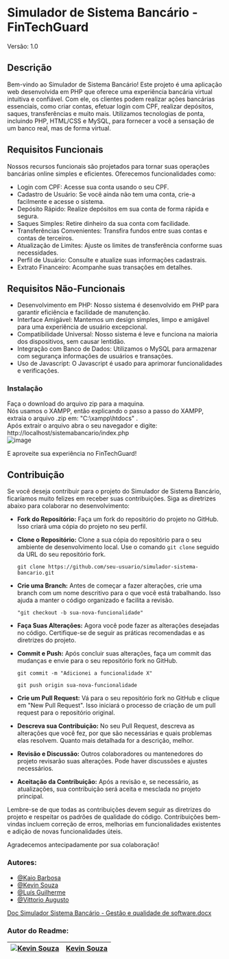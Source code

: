 
# Simulador de Sistema Bancário - FinTechGuard

Versão: 1.0

## Descrição

Bem-vindo ao Simulador de Sistema Bancário! Este projeto é uma aplicação web desenvolvida em PHP que oferece uma experiência bancária virtual intuitiva e confiável. Com ele, os clientes podem realizar ações bancárias essenciais, como criar contas, efetuar login com CPF, realizar depósitos, saques, transferências e muito mais. Utilizamos tecnologias de ponta, incluindo PHP, HTML/CSS e MySQL, para fornecer a você a sensação de um banco real, mas de forma virtual.

## Requisitos Funcionais
Nossos recursos funcionais são projetados para tornar suas operações bancárias online simples e eficientes. Oferecemos funcionalidades como:

- Login com CPF: Acesse sua conta usando o seu CPF.
- Cadastro de Usuário: Se você ainda não tem uma conta, crie-a facilmente e acesse o sistema.
- Depósito Rápido: Realize depósitos em sua conta de forma rápida e segura.
- Saques Simples: Retire dinheiro da sua conta com facilidade.
- Transferências Convenientes: Transfira fundos entre suas contas e contas de terceiros.
- Atualização de Limites: Ajuste os limites de transferência conforme suas necessidades.
- Perfil de Usuário: Consulte e atualize suas informações cadastrais.
- Extrato Financeiro: Acompanhe suas transações em detalhes.

## Requisitos Não-Funcionais
- Desenvolvimento em PHP: Nosso sistema é desenvolvido em PHP para garantir eficiência e facilidade de manutenção.
- Interface Amigável: Mantemos um design simples, limpo e amigável para uma experiência de usuário excepcional.
- Compatibilidade Universal: Nosso sistema é leve e funciona na maioria dos dispositivos, sem causar lentidão.
- Integração com Banco de Dados: Utilizamos o MySQL para armazenar com segurança informações de usuários e transações.
- Uso de Javascript: O Javascript é usado para aprimorar funcionalidades e verificações.
### Instalação
Faça o download do arquivo zip para a maquina.                                                                                                                 
Nós usamos o XAMPP, então explicando o passo a passo do XAMPP, extraia o arquivo .zip em: "C:\xampp\htdocs\" .                                           
Após extrair o arquivo abra o seu navegador e digite: http://localhost/sistemabancario/index.php  
![image](https://github.com/Kazechiro/sistema_bancario/assets/103601328/96b5cdfe-e88f-4e95-bd31-f2f70da2ebac)

E aproveite sua experiência no FinTechGuard!

## Contribuição

Se você deseja contribuir para o projeto do Simulador de Sistema Bancário, ficaríamos muito felizes em receber suas contribuições. Siga as diretrizes abaixo para colaborar no desenvolvimento:

- **Fork do Repositório:**
   Faça um fork do repositório do projeto no GitHub. Isso criará uma cópia do projeto no seu perfil.

- **Clone o Repositório:**
   Clone a sua cópia do repositório para o seu ambiente de desenvolvimento local. Use o comando `git clone` seguido da URL do seu repositório fork.

   ```shell 
   git clone https://github.com/seu-usuario/simulador-sistema-bancario.git

- **Crie uma Branch:**
Antes de começar a fazer alterações, crie uma branch com um nome descritivo para o que você está trabalhando. Isso ajuda a manter o código organizado e facilita a revisão.
     ```
	"git checkout -b sua-nova-funcionalidade"
     ```
- **Faça Suas Alterações:**
Agora você pode fazer as alterações desejadas no código. Certifique-se de seguir as práticas recomendadas e as diretrizes do projeto.

- **Commit e Push:**
Após concluir suas alterações, faça um commit das mudanças e envie para o seu repositório fork no GitHub.

  ```
  git commit -m "Adicionei a funcionalidade X"
  ```
  ```
  git push origin sua-nova-funcionalidade
  ```
- **Crie um Pull Request:**
Vá para o seu repositório fork no GitHub e clique em "New Pull Request". Isso iniciará o processo de criação de um pull request para o repositório original.

- **Descreva sua Contribuição:**
No seu Pull Request, descreva as alterações que você fez, por que são necessárias e quais problemas elas resolvem. Quanto mais detalhada for a descrição, melhor.

- **Revisão e Discussão:**
Outros colaboradores ou mantenedores do projeto revisarão suas alterações. Pode haver discussões e ajustes necessários.

- **Aceitação da Contribuição:**
Após a revisão e, se necessário, as atualizações, sua contribuição será aceita e mesclada no projeto principal.

Lembre-se de que todas as contribuições devem seguir as diretrizes do projeto e respeitar os padrões de qualidade do código. Contribuições bem-vindas incluem correção de erros, melhorias em funcionalidades existentes e adição de novas funcionalidades úteis.

Agradecemos antecipadamente por sua colaboração!

### Autores:

- [@Kaio Barbosa](https://github.com/Kazechiro)
- [@Kevin Souza](https://github.com/MrKevin284)
- [@Luís Guilherme](https://github.com/Vikair)
- [@Vittorio Augusto](https://github.com/vittorioaugusto)
  
[Doc Simulador Sistema Bancário - Gestão e qualidade de software.docx](https://github.com/Kazechiro/sistema_bancario/files/12930476/Doc.Simulador.Sistema.Bancario.-.Gestao.e.qualidade.de.software.docx)


### Autor do Readme:

[![Kevin Souza](https://github.com/MrKevin284.png)](https://github.com/MrKevin284) | [Kevin Souza](https://github.com/MrKevin284)
| --- | --- |


